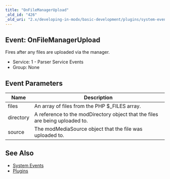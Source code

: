 ```yaml
---
title: "OnFileManagerUpload"
_old_id: "426"
_old_uri: "2.x/developing-in-modx/basic-development/plugins/system-events/onfilemanagerupload"
---
```


## Event: OnFileManagerUpload

Fires after any files are uploaded via the manager.

- Service: 1 - Parser Service Events 
- Group: None

## Event Parameters

| Name      | Description                                                                  |
| --------- | ---------------------------------------------------------------------------- |
| files     | An array of files from the PHP $\_FILES array.                               |
| directory | A reference to the modDirectory object that the files are being uploaded to. |
| source    | The modMediaSource object that the file was uploaded to.                     |

## See Also

- [System Events](extending-modx/plugins/system-events "System Events")
- [Plugins](extending-modx/plugins "Plugins")
